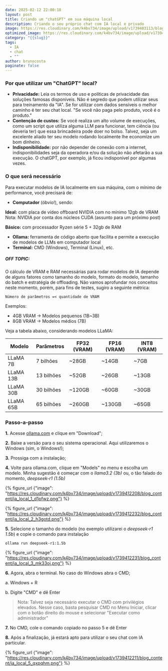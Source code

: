 ```yaml
---
date: 2025-02-12 22:00:18
layout: post
title: Criando um "chatGPT" em sua máquina local
description: Criando o seu próprio chat com IA local e privado
image: https://res.cloudinary.com/k4bv734/image/upload/v1739403113/blog/chat_ia_local_qqunhf.png
optimized_image: https://res.cloudinary.com/k4bv734/image/upload/v1739403113/blog/chat_ia_local_optimized_mixial.png
category: "{{slug}}"
tags:
  - IA
  - chat
  - ""
author: brunocosta
paginate: false
---
```

### Por que utilizar um "ChatGPT" local?

* **Privacidade:** Leia os termos de uso e políticas de privacidade das soluções famosas disponíveis. Não é segredo que podem utilizar seus para treinamento da "IA". Se for utilizar com dados sensíveis o melhor caminho é ter seu chat local.
  "Se você não paga pelo produto, você é o produto."
* **Contenção de custos:** Se você realiza um alto volume de execuções, como um script que utiliza alguma LLM para funcionar, tem ciência (ou deveria ter) que essa brincadeira pode doer no bolso. Talvez, seja um excelente aliado ter seu modelo rodando localmente lhe economize um bom dinheiro.
* **Indisponibilidade:** por não depender de conexão com a internet, indisponibilidades seja da operadora e/ou da solução não afetarão a sua execução. O chatGPT, por exemplo, já ficou indisponível por algumas vezes.

### O que será necessário

Para executar modelos de IA localmente em sua máquina, com o mínimo de performance, você precisará de:

* **Computador** (óbvio!), sendo:

**Ideal:** com placa de vídeo offboard NVIDIA com no mínimo 12gb de VRAM
Nota: NVIDIA por conta dos núcleos CUDA (assunto para um próximo post)

**Básico:** com processador Ryzen série 5 + 32gb de RAM

* **Ollama:** ferramenta de código aberto que facilita e permite a execução de modelos de LLMs em computador local
* **Terminal:** CMD (Windows), Terminal (Linux), etc.

##### OFF TOPIC: #####
O cálculo de VRAM e RAM necessárias para rodar modelos de IA depende de alguns fatores como tamanho do modelo, formato do modelo, tamanho do batch e estratégia de offloading. Não vamos aprofundar nos conceitos neste momento, porém, para fins de testes, sugiro a seguinte métrica:


```Número de parâmetros =< quantidade de VRAM```


Exemplos:
* 4GB VRAM → Modelos pequenos (1B~3B)
* 8GB VRAM → Modelos médios (7B)

Veja a tabela abaixo, considerando modelos LLaMA:

| Modelo     | Parâmetros  | FP32 (VRAM) | FP16 (VRAM) | INT8 (VRAM) |
|-----------|------------|-------------|-------------|-------------|
| LLaMA 7B  | 7 bilhões  | ~28GB       | ~14GB       | ~7GB        |
| LLaMA 13B | 13 bilhões | ~52GB       | ~26GB       | ~13GB       |
| LLaMA 30B | 30 bilhões | ~120GB      | ~60GB       | ~30GB       |
| LLaMA 65B | 65 bilhões | ~260GB      | ~130GB      | ~65GB       |



### Passo-a-passo

**1.** Acesse [ollama.com](https://ollama.com/) e clique em "Download";

**2.** Baixe a versão para o seu sistema operacional. Aqui utilizaremos o Windows (sim, o Windows!);

**3.** Prossiga com a instalação;

**4.** Volte para ollama.com, clique em "Models" no menu e escolha um modelo. Minha sugestão é começar com o *llama3.2 (3b)* ou, o tão falado do momento, *deepseek-r1 (1.5b)*

{% figure_url {"image": "https://res.cloudinary.com/k4bv734/image/upload/v1739412208/blog_content/ia_local_1_d1pfwz.png"} %}

{% figure_url {"image": "https://res.cloudinary.com/k4bv734/image/upload/v1739412232/blog_content/ia_local_2_h3gotd.png"} %}

**5.** Selecione o tamanho do modelo (no exemplo utilizarei o *deepseek-r1 1.5b*)  e copie o comando para instalação

```
ollama run deepseek-r1:1.5b
```
{% figure_url {"image": "https://res.cloudinary.com/k4bv734/image/upload/v1739412231/blog_content/ia_local_3_mk33oj.png"} %}

**6.** Agora, abra o terminal. No caso do Windows abra o CMD;

a. Windows + R

b. Digite "CMD" e dê Enter

>Nota: Talvez seja necessário executar o CMD com privilégios elevados. Nesse caso, basta pesquisar CMD no Menu Iniciar, clicar com o botão direito do mouse e selecionar "Executar como administrador"

**7.** No CMD, cole o comando copiado no passo 5 e dê Enter

**8.** Após a finalização, já estará apto para utilizar o seu chat com IA particular.

{% figure_url {"image": "https://res.cloudinary.com/k4bv734/image/upload/v1739412211/blog_content/ia_local_5_qxpqhm.png"} %}